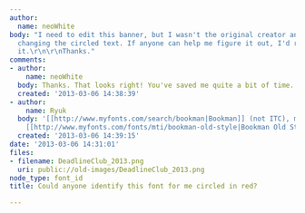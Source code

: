 ```yaml
---
author:
  name: neoWhite
body: "I need to edit this banner, but I wasn't the original creator and I'm just
  changing the circled text. If anyone can help me figure it out, I'd really appreciate
  it.\r\n\r\nThanks."
comments:
- author:
    name: neoWhite
  body: Thanks. That looks right! You've saved me quite a bit of time.
  created: '2013-03-06 14:38:39'
- author:
    name: Ryuk
  body: '[[http://www.myfonts.com/search/bookman|Bookman]] (not ITC), most probably
    [[http://www.myfonts.com/fonts/mti/bookman-old-style|Bookman Old Style Regular]].'
  created: '2013-03-06 14:39:15'
date: '2013-03-06 14:31:01'
files:
- filename: DeadlineClub_2013.png
  uri: public://old-images/DeadlineClub_2013.png
node_type: font_id
title: Could anyone identify this font for me circled in red?

---
```

